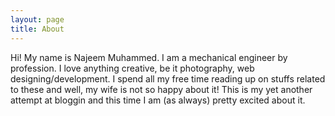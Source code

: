 ```yaml
---
layout: page
title: About
---
```


<p class="message">
  Hi! My name is Najeem Muhammed. I am a mechanical engineer by profession. I love anything creative, be it photography, web designing/development. I spend all my free time reading up on stuffs related to these and well, my wife is not so happy about it!  
  This is my yet another attempt at bloggin and this time I am (as always) pretty excited about it.
</p>

